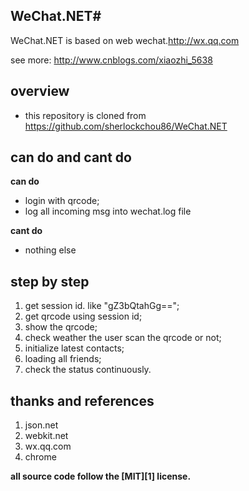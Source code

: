 ## WeChat.NET#

WeChat.NET is based on web wechat.http://wx.qq.com

see more: http://www.cnblogs.com/xiaozhi_5638

## overview

- this repository is cloned from https://github.com/sherlockchou86/WeChat.NET

## can do and cant do

**can do**

- login with qrcode;
- log all incoming msg into wechat.log file

**cant do**

- nothing else

## step by step

1. get session id. like "gZ3bQtahGg==";
2. get qrcode using session id;
3. show the qrcode;
4. check weather the user scan the qrcode or not;
5. initialize latest contacts;
6. loading all friends;
7. check the status continuously.

## thanks and references

1. json.net
2. webkit.net
3. wx.qq.com
4. chrome

**all source code follow the [MIT][1] license.**